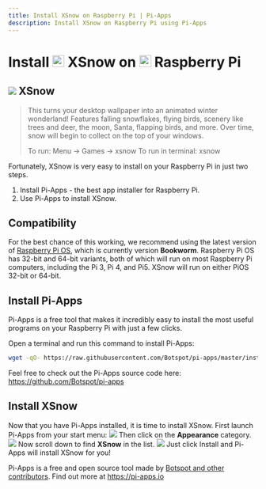 ```yaml
---
title: Install XSnow on Raspberry Pi | Pi-Apps
description: Install XSnow on Raspberry Pi using Pi-Apps
---
```

<div class="simple-install-content content">

# Install <img src="/img/app-icons/XSnow/icon-64.png" height=24> XSnow on <img src=/img/other-icons/raspberrypi-icon.svg height=24> Raspberry Pi

## <img src="/img/app-icons/XSnow/icon-64.png"> XSnow
> This turns your desktop wallpaper into an animated winter wonderland!
> Features falling snowflakes, flying birds, scenery like trees and deer, the moon, Santa, flapping birds, and more.
> Over time, snow will begin to collect on the top of your windows.
> 
> To run: Menu -> Games -> xsnow
> To run in terminal: xsnow

Fortunately, XSnow is very easy to install on your Raspberry Pi in just two steps.
1. Install Pi-Apps - the best app installer for Raspberry Pi.
2. Use Pi-Apps to install XSnow.
</div>
<div class="simple-install-content content">

## Compatibility
For the best chance of this working, we recommend using the latest version of [Raspberry Pi OS](https://www.raspberrypi.com/software/), which is currently version **Bookworm**.
Raspberry Pi OS has 32-bit and 64-bit variants, both of which will run on most Raspberry Pi computers, including the Pi 3, Pi 4, and Pi5.
XSnow will run on either PiOS 32-bit or 64-bit.
</div>
<div class="simple-install-content content">

## Install Pi-Apps

Pi-Apps is a free tool that makes it incredibly easy to install the most useful programs on your Raspberry Pi with just a few clicks.

Open a terminal and run this command to install Pi-Apps:
```bash
wget -qO- https://raw.githubusercontent.com/Botspot/pi-apps/master/install | bash
```
Feel free to check out the Pi-Apps source code here: https://github.com/Botspot/pi-apps
</div>
<div class="simple-install-content content">

## Install XSnow

Now that you have Pi-Apps installed, it is time to install XSnow.
First launch Pi-Apps from your start menu:
<img src="/img/start-menu.png">
Then click on the <b>Appearance</b> category.
<img src="/img/category-selections/Appearance.png">
Now scroll down to find <b>XSnow</b> in the list.
<img src="/img/app-icons/XSnow/app-selection.png">
Just click Install and Pi-Apps will install XSnow for you!
</div>
<div class="simple-install-content content">

Pi-Apps is a free and open source tool made by [Botspot and other contributors](/about/#contributors). Find out more at https://pi-apps.io
</div>
